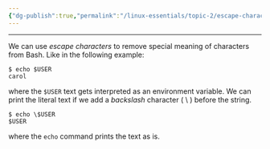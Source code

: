 ```yaml
---
{"dg-publish":true,"permalink":"/linux-essentials/topic-2/escape-characters/","noteIcon":"1"}
---
```


---
We can use _escape characters_ to remove special meaning of characters from Bash. Like in the following example:

```shell
$ echo $USER
carol
```
where the `$USER` text gets interpreted as an environment variable. We can print the literal text if we add a _backslash_ character ( \ ) before the string.

```shell
$ echo \$USER
$USER
```
where the `echo` command prints the text as is.